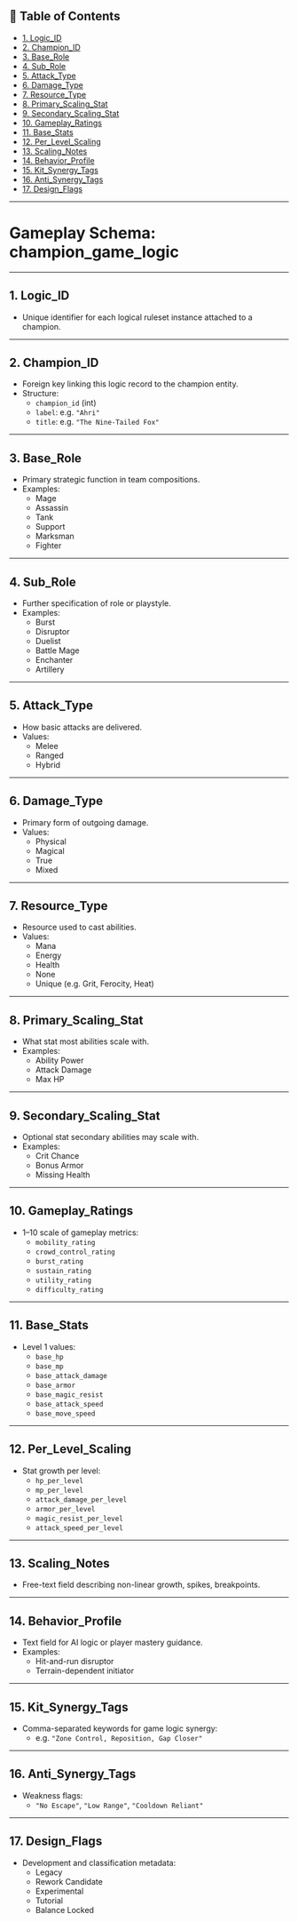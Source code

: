 ## 📘 Table of Contents

- [1. Logic_ID](#1-logic_id)
- [2. Champion_ID](#2-champion_id)
- [3. Base_Role](#3-base_role)
- [4. Sub_Role](#4-sub_role)
- [5. Attack_Type](#5-attack_type)
- [6. Damage_Type](#6-damage_type)
- [7. Resource_Type](#7-resource_type)
- [8. Primary_Scaling_Stat](#8-primary_scaling_stat)
- [9. Secondary_Scaling_Stat](#9-secondary_scaling_stat)
- [10. Gameplay_Ratings](#10-gameplay_ratings)
- [11. Base_Stats](#11-base_stats)
- [12. Per_Level_Scaling](#12-per_level_scaling)
- [13. Scaling_Notes](#13-scaling_notes)
- [14. Behavior_Profile](#14-behavior_profile)
- [15. Kit_Synergy_Tags](#15-kit_synergy_tags)
- [16. Anti_Synergy_Tags](#16-anti_synergy_tags)
- [17. Design_Flags](#17-design_flags)

---

# **Gameplay Schema: champion_game_logic**

---

## 1. Logic_ID

- Unique identifier for each logical ruleset instance attached to a champion.

---

## 2. Champion_ID

- Foreign key linking this logic record to the champion entity.
- Structure:
  - `champion_id` (int)
  - `label`: e.g. `"Ahri"`
  - `title`: e.g. `"The Nine-Tailed Fox"`

---

## 3. Base_Role

- Primary strategic function in team compositions.
- Examples:
  - Mage
  - Assassin
  - Tank
  - Support
  - Marksman
  - Fighter

---

## 4. Sub_Role

- Further specification of role or playstyle.
- Examples:
  - Burst
  - Disruptor
  - Duelist
  - Battle Mage
  - Enchanter
  - Artillery

---

## 5. Attack_Type

- How basic attacks are delivered.
- Values:
  - Melee
  - Ranged
  - Hybrid

---

## 6. Damage_Type

- Primary form of outgoing damage.
- Values:
  - Physical
  - Magical
  - True
  - Mixed

---

## 7. Resource_Type

- Resource used to cast abilities.
- Values:
  - Mana
  - Energy
  - Health
  - None
  - Unique (e.g. Grit, Ferocity, Heat)

---

## 8. Primary_Scaling_Stat

- What stat most abilities scale with.
- Examples:
  - Ability Power
  - Attack Damage
  - Max HP

---

## 9. Secondary_Scaling_Stat

- Optional stat secondary abilities may scale with.
- Examples:
  - Crit Chance
  - Bonus Armor
  - Missing Health

---

## 10. Gameplay_Ratings

- 1–10 scale of gameplay metrics:
  - `mobility_rating`
  - `crowd_control_rating`
  - `burst_rating`
  - `sustain_rating`
  - `utility_rating`
  - `difficulty_rating`

---

## 11. Base_Stats

- Level 1 values:
  - `base_hp`
  - `base_mp`
  - `base_attack_damage`
  - `base_armor`
  - `base_magic_resist`
  - `base_attack_speed`
  - `base_move_speed`

---

## 12. Per_Level_Scaling

- Stat growth per level:
  - `hp_per_level`
  - `mp_per_level`
  - `attack_damage_per_level`
  - `armor_per_level`
  - `magic_resist_per_level`
  - `attack_speed_per_level`

---

## 13. Scaling_Notes

- Free-text field describing non-linear growth, spikes, breakpoints.

---

## 14. Behavior_Profile

- Text field for AI logic or player mastery guidance.
- Examples:
  - Hit-and-run disruptor
  - Terrain-dependent initiator

---

## 15. Kit_Synergy_Tags

- Comma-separated keywords for game logic synergy:
  - e.g. `"Zone Control, Reposition, Gap Closer"`

---

## 16. Anti_Synergy_Tags

- Weakness flags:
  - `"No Escape"`, `"Low Range"`, `"Cooldown Reliant"`

---

## 17. Design_Flags

- Development and classification metadata:
  - Legacy
  - Rework Candidate
  - Experimental
  - Tutorial
  - Balance Locked
